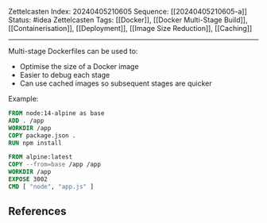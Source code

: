 Zettelcasten Index: 20240405210605
Sequence: [[20240405210605-a]]
Status: #idea
Zettelcasten Tags: [[Docker]], [[Docker Multi-Stage Build]], [[Containerisation]], [[Deployment]], [[Image Size Reduction]], [[Caching]]

---

Multi-stage Dockerfiles can be used to:
- Optimise the size of a Docker image
- Easier to debug each stage
- Can use cached images so subsequent stages are quicker

Example:

```dockerfile
FROM node:14-alpine as base
ADD . /app
WORKDIR /app
COPY package.json .
RUN npm install

FROM alpine:latest
COPY --from=base /app /app
WORKDIR /app
EXPOSE 3002
CMD [ "node", "app.js" ]
```
## References